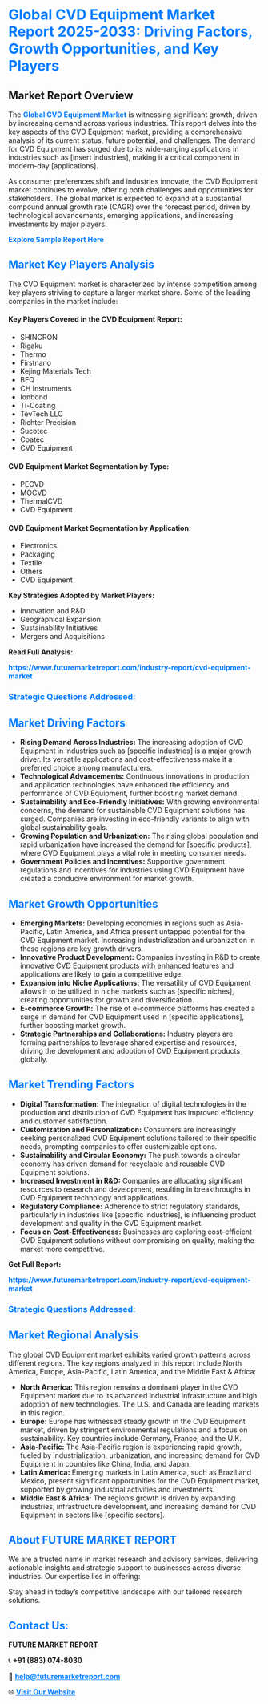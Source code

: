 <h1 style="color: #007BFF;">Global CVD Equipment Market Report 2025-2033: Driving Factors, Growth Opportunities, and Key Players</h1>

<section id="overview">
<h2>Market Report Overview</h2>
<p>The <a href="https://www.futuremarketreport.com/industry-report/cvd-equipment-market" style="color: #007BFF; text-decoration: none;"><strong>Global CVD Equipment Market</strong></a> is witnessing significant growth, driven by increasing demand across various industries. This report delves into the key aspects of the CVD Equipment market, providing a comprehensive analysis of its current status, future potential, and challenges. The demand for CVD Equipment has surged due to its wide-ranging applications in industries such as [insert industries], making it a critical component in modern-day [applications].</p>
<p>As consumer preferences shift and industries innovate, the CVD Equipment market continues to evolve, offering both challenges and opportunities for stakeholders. The global market is expected to expand at a substantial compound annual growth rate (CAGR) over the forecast period, driven by technological advancements, emerging applications, and increasing investments by major players.</p>
</section>

<section id="overview">
<p><a href="https://www.futuremarketreport.com/request-sample/reportId=96908" style="color: #007BFF; text-decoration: none;"><strong>Explore Sample Report Here</strong></a></p>
</section>

<section id="key-players">
<h2 style="color: #007BFF;">Market Key Players Analysis</h2>
<p>The CVD Equipment market is characterized by intense competition among key players striving to capture a larger market share. Some of the leading companies in the market include:</p>
<h4>Key Players Covered in the CVD Equipment Report:</h4>
<ul><li>SHINCRON</li><li>Rigaku</li><li>Thermo</li><li>Firstnano</li><li>Kejing Materials Tech</li><li>BEQ</li><li>CH Instruments</li><li>Ionbond</li><li>Ti-Coating</li><li>TevTech LLC</li><li>Richter Precision</li><li>Sucotec</li><li>Coatec</li><li>CVD Equipment</li></ul>
<h4>CVD Equipment Market Segmentation by Type:</h4>
<ul><li>PECVD</li><li>MOCVD</li><li>ThermalCVD</li><li>CVD Equipment</li></ul>

<h4>CVD Equipment Market Segmentation by Application:</h4>
<ul><li>Electronics</li><li>Packaging</li><li>Textile</li><li>Others</li><li>CVD Equipment</li></ul>
<p><strong>Key Strategies Adopted by Market Players:</strong></p>
<ul>
<li>Innovation and R&D</li>
<li>Geographical Expansion</li>
<li>Sustainability Initiatives</li>
<li>Mergers and Acquisitions</li>
</ul>
</section>

<section>
<p><strong>Read Full Analysis: </strong></p><a href="https://www.futuremarketreport.com/industry-report/cvd-equipment-market" style="color: #007BFF; text-decoration: none;"><strong>https://www.futuremarketreport.com/industry-report/cvd-equipment-market</strong></a>
<h3 style="color: #007BFF;">Strategic Questions Addressed:</h3>
</section>

<section id="driving-factors">
<h2 style="color: #007BFF;">Market Driving Factors</h2>
<ul>
<li><strong>Rising Demand Across Industries:</strong> The increasing adoption of CVD Equipment in industries such as [specific industries] is a major growth driver. Its versatile applications and cost-effectiveness make it a preferred choice among manufacturers.</li>
<li><strong>Technological Advancements:</strong> Continuous innovations in production and application technologies have enhanced the efficiency and performance of CVD Equipment, further boosting market demand.</li>
<li><strong>Sustainability and Eco-Friendly Initiatives:</strong> With growing environmental concerns, the demand for sustainable CVD Equipment solutions has surged. Companies are investing in eco-friendly variants to align with global sustainability goals.</li>
<li><strong>Growing Population and Urbanization:</strong> The rising global population and rapid urbanization have increased the demand for [specific products], where CVD Equipment plays a vital role in meeting consumer needs.</li>
<li><strong>Government Policies and Incentives:</strong> Supportive government regulations and incentives for industries using CVD Equipment have created a conducive environment for market growth.</li>
</ul>
</section>

<section id="growth-opportunities">
<h2 style="color: #007BFF;">Market Growth Opportunities</h2>
<ul>
<li><strong>Emerging Markets:</strong> Developing economies in regions such as Asia-Pacific, Latin America, and Africa present untapped potential for the CVD Equipment market. Increasing industrialization and urbanization in these regions are key growth drivers.</li>
<li><strong>Innovative Product Development:</strong> Companies investing in R&D to create innovative CVD Equipment products with enhanced features and applications are likely to gain a competitive edge.</li>
<li><strong>Expansion into Niche Applications:</strong> The versatility of CVD Equipment allows it to be utilized in niche markets such as [specific niches], creating opportunities for growth and diversification.</li>
<li><strong>E-commerce Growth:</strong> The rise of e-commerce platforms has created a surge in demand for CVD Equipment used in [specific applications], further boosting market growth.</li>
<li><strong>Strategic Partnerships and Collaborations:</strong> Industry players are forming partnerships to leverage shared expertise and resources, driving the development and adoption of CVD Equipment products globally.</li>
</ul>
</section>

<section id="trending-factors">
<h2 style="color: #007BFF;">Market Trending Factors</h2>
<ul>
<li><strong>Digital Transformation:</strong> The integration of digital technologies in the production and distribution of CVD Equipment has improved efficiency and customer satisfaction.</li>
<li><strong>Customization and Personalization:</strong> Consumers are increasingly seeking personalized CVD Equipment solutions tailored to their specific needs, prompting companies to offer customizable options.</li>
<li><strong>Sustainability and Circular Economy:</strong> The push towards a circular economy has driven demand for recyclable and reusable CVD Equipment solutions.</li>
<li><strong>Increased Investment in R&D:</strong> Companies are allocating significant resources to research and development, resulting in breakthroughs in CVD Equipment technology and applications.</li>
<li><strong>Regulatory Compliance:</strong> Adherence to strict regulatory standards, particularly in industries like [specific industries], is influencing product development and quality in the CVD Equipment market.</li>
<li><strong>Focus on Cost-Effectiveness:</strong> Businesses are exploring cost-efficient CVD Equipment solutions without compromising on quality, making the market more competitive.</li>
</ul>
</section>

<section>
<p><strong>Get Full Report: </strong></p><a href="https://www.futuremarketreport.com/industry-report/cvd-equipment-market" style="color: #007BFF; text-decoration: none;"><strong>https://www.futuremarketreport.com/industry-report/cvd-equipment-market</strong></a>
<h3 style="color: #007BFF;">Strategic Questions Addressed:</h3>
</section>


<section id="regional-analysis">
<h2 style="color: #007BFF;">Market Regional Analysis</h2>
<p>The global CVD Equipment market exhibits varied growth patterns across different regions. The key regions analyzed in this report include North America, Europe, Asia-Pacific, Latin America, and the Middle East & Africa:</p>
<ul>
<li><strong>North America:</strong> This region remains a dominant player in the CVD Equipment market due to its advanced industrial infrastructure and high adoption of new technologies. The U.S. and Canada are leading markets in this region.</li>
<li><strong>Europe:</strong> Europe has witnessed steady growth in the CVD Equipment market, driven by stringent environmental regulations and a focus on sustainability. Key countries include Germany, France, and the U.K.</li>
<li><strong>Asia-Pacific:</strong> The Asia-Pacific region is experiencing rapid growth, fueled by industrialization, urbanization, and increasing demand for CVD Equipment in countries like China, India, and Japan.</li>
<li><strong>Latin America:</strong> Emerging markets in Latin America, such as Brazil and Mexico, present significant opportunities for the CVD Equipment market, supported by growing industrial activities and investments.</li>
<li><strong>Middle East & Africa:</strong> The region’s growth is driven by expanding industries, infrastructure development, and increasing demand for CVD Equipment in sectors like [specific sectors].</li>
</ul>
</section>

<footer>
<h2 style="color: #007BFF;">About FUTURE MARKET REPORT</h2>
<p>We are a trusted name in market research and advisory services, delivering actionable insights and strategic support to businesses across diverse industries. Our expertise lies in offering:</p>

<p>Stay ahead in today’s competitive landscape with our tailored research solutions.</p>

<h2 style="color: #007BFF;">Contact Us:</h2>
<p><strong>FUTURE MARKET REPORT</strong></p>
<p>📞 <strong>+91 (883) 074-8030</strong></p>
<p>📧 <strong><a href="mailto:help@futuremarketreport.com" style="color: #007BFF;">help@futuremarketreport.com</a></strong></p>
<p>🌐 <strong><a href="https://www.futuremarketreport.com/" style="color: #007BFF;">Visit Our Website</a></strong></p>
</footer>